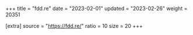 +++
title = "fdd.re"
date = "2023-02-01"
updated = "2023-02-26"
weight = 20351

[extra]
source = "https://fdd.re/"
ratio = 10
size = 20
+++
